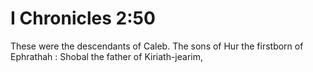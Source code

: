 # I Chronicles 2:50

These were the descendants of Caleb. The sons of Hur the firstborn of Ephrathah : Shobal the father of Kiriath-jearim,
